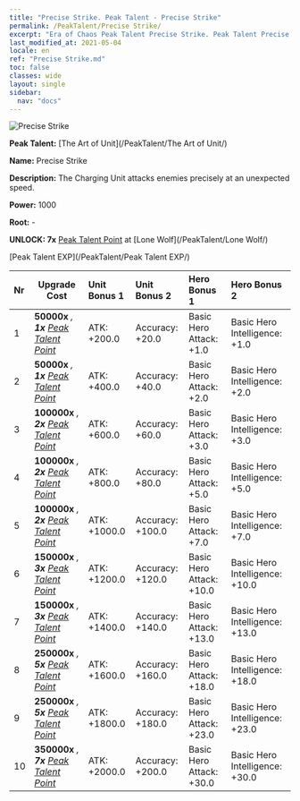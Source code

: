 ```yaml
---
title: "Precise Strike. Peak Talent - Precise Strike"
permalink: /PeakTalent/Precise Strike/
excerpt: "Era of Chaos Peak Talent Precise Strike. Peak Talent Precise Strike. Precise Strike"
last_modified_at: 2021-05-04
locale: en
ref: "Precise Strike.md"
toc: false
classes: wide
layout: single
sidebar:
  nav: "docs"
---
```


  ![Precise Strike](/images/pt/talent_2002.png)

  **Peak Talent:** [The Art of Unit](/PeakTalent/The Art of Unit/)

  **Name:** Precise Strike

  **Description:** The Charging Unit attacks enemies precisely at an unexpected speed.

  **Power:** 1000

  **Root:** -

  **UNLOCK: 7x** [Peak Talent Point](/Items/con_934/) at [Lone Wolf](/PeakTalent/Lone Wolf/)

  [Peak Talent EXP](/PeakTalent/Peak Talent EXP/)

  | Nr | Upgrade Cost | Unit Bonus 1 | Unit Bonus 2 | Hero Bonus 1 | Hero Bonus 2 |
  |:---|--------------|:-------------|:-------------|:-------------|:-------------|
  | 1 |  **50000x** <i class="fas fa-coins"/>, **1x** [Peak Talent Point](/Items/con_934/) | ATK: +200.0 | Accuracy: +20.0 | Basic Hero Attack: +1.0 | Basic Hero Intelligence: +1.0 |
  | 2 |  **50000x** <i class="fas fa-coins"/>, **1x** [Peak Talent Point](/Items/con_934/) | ATK: +400.0 | Accuracy: +40.0 | Basic Hero Attack: +2.0 | Basic Hero Intelligence: +2.0 |
  | 3 |  **100000x** <i class="fas fa-coins"/>, **2x** [Peak Talent Point](/Items/con_934/) | ATK: +600.0 | Accuracy: +60.0 | Basic Hero Attack: +3.0 | Basic Hero Intelligence: +3.0 |
  | 4 |  **100000x** <i class="fas fa-coins"/>, **2x** [Peak Talent Point](/Items/con_934/) | ATK: +800.0 | Accuracy: +80.0 | Basic Hero Attack: +5.0 | Basic Hero Intelligence: +5.0 |
  | 5 |  **100000x** <i class="fas fa-coins"/>, **2x** [Peak Talent Point](/Items/con_934/) | ATK: +1000.0 | Accuracy: +100.0 | Basic Hero Attack: +7.0 | Basic Hero Intelligence: +7.0 |
  | 6 |  **150000x** <i class="fas fa-coins"/>, **3x** [Peak Talent Point](/Items/con_934/) | ATK: +1200.0 | Accuracy: +120.0 | Basic Hero Attack: +10.0 | Basic Hero Intelligence: +10.0 |
  | 7 |  **150000x** <i class="fas fa-coins"/>, **3x** [Peak Talent Point](/Items/con_934/) | ATK: +1400.0 | Accuracy: +140.0 | Basic Hero Attack: +13.0 | Basic Hero Intelligence: +13.0 |
  | 8 |  **250000x** <i class="fas fa-coins"/>, **5x** [Peak Talent Point](/Items/con_934/) | ATK: +1600.0 | Accuracy: +160.0 | Basic Hero Attack: +18.0 | Basic Hero Intelligence: +18.0 |
  | 9 |  **250000x** <i class="fas fa-coins"/>, **5x** [Peak Talent Point](/Items/con_934/) | ATK: +1800.0 | Accuracy: +180.0 | Basic Hero Attack: +23.0 | Basic Hero Intelligence: +23.0 |
  | 10 |  **350000x** <i class="fas fa-coins"/>, **7x** [Peak Talent Point](/Items/con_934/) | ATK: +2000.0 | Accuracy: +200.0 | Basic Hero Attack: +30.0 | Basic Hero Intelligence: +30.0 |

